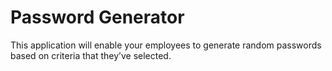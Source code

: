 # Password Generator

This application will enable your employees to generate random passwords based on criteria that they’ve selected.
